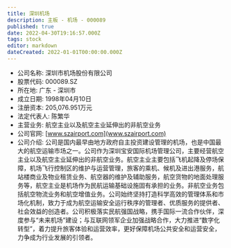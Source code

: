 ```yaml
---
title: 深圳机场
description: 主板 - 机场 - 000089
published: true
date: 2022-04-30T19:16:57.000Z
tags: stock
editor: markdown
dateCreated: 2022-01-01T00:00:00.000Z
---
```


- 公司名称: 深圳市机场股份有限公司
- 股票代码: 000089.SZ
- 所在地: 广东 - 深圳市
- 成立日期: 1998年04月10日
- 注册资本: 205,076.951万元
- 法定代表人: 陈繁华
- 主营业务: 航空主业以及航空主业延伸出的非航空业务
- 公司官网: [www.szairport.com](www.szairport.com)
- 公司介绍: 公司是国内最早由地方政府自主投资建设管理的机场，也是中国最大的航空运输市场之一。公司作为深圳宝安国际机场管理公司，主要经营航空主业以及航空主业延伸出的非航空业务。航空主业主要包括飞机起降及停场保障，机场飞行控制区的维护与运营管理，旅客的乘机、候机及进出港服务，航站楼商业及物业租赁业务、航空器的维护及辅助服务，航空货物的地面处理服务等，航空主业是机场作为民航运输基础设施固有承担的业务。非航空业务包括航空物流业务和航空增值业务。公司始终坚持打造科学高效的管理体系和市场化机制，致力于成为航空运输安全运行秩序的管理者、优质服务的提供者、社会效益的创造者。公司积极落实民航强国战略，携手国际一流合作伙伴，深度参与“未来机场”建设；与互联网领军企业加强战略合作，大力推进“数字化转型”，着力提升旅客体验和运营效率，更好保障机场公共安全和运营安全，力争成为行业发展的引领者。


